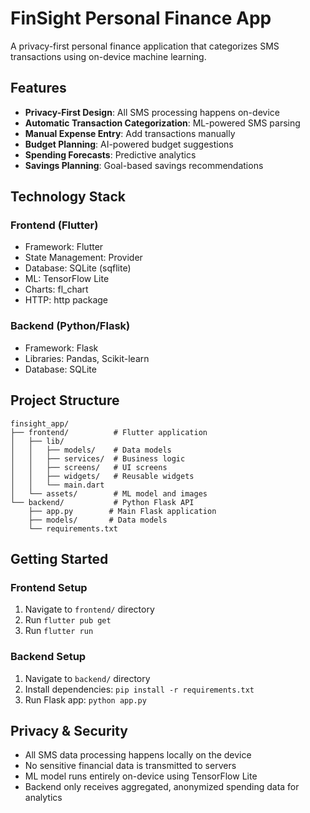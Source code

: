 # FinSight Personal Finance App

A privacy-first personal finance application that categorizes SMS transactions using on-device machine learning.

## Features

- **Privacy-First Design**: All SMS processing happens on-device
- **Automatic Transaction Categorization**: ML-powered SMS parsing
- **Manual Expense Entry**: Add transactions manually
- **Budget Planning**: AI-powered budget suggestions
- **Spending Forecasts**: Predictive analytics
- **Savings Planning**: Goal-based savings recommendations

## Technology Stack

### Frontend (Flutter)
- Framework: Flutter
- State Management: Provider
- Database: SQLite (sqflite)
- ML: TensorFlow Lite
- Charts: fl_chart
- HTTP: http package

### Backend (Python/Flask)
- Framework: Flask
- Libraries: Pandas, Scikit-learn
- Database: SQLite

## Project Structure

```
finsight_app/
├── frontend/          # Flutter application
│   ├── lib/
│   │   ├── models/    # Data models
│   │   ├── services/  # Business logic
│   │   ├── screens/   # UI screens
│   │   ├── widgets/   # Reusable widgets
│   │   └── main.dart
│   └── assets/        # ML model and images
└── backend/           # Python Flask API
    ├── app.py        # Main Flask application
    ├── models/       # Data models
    └── requirements.txt
```

## Getting Started

### Frontend Setup
1. Navigate to `frontend/` directory
2. Run `flutter pub get`
3. Run `flutter run`

### Backend Setup
1. Navigate to `backend/` directory
2. Install dependencies: `pip install -r requirements.txt`
3. Run Flask app: `python app.py`

## Privacy & Security

- All SMS data processing happens locally on the device
- No sensitive financial data is transmitted to servers
- ML model runs entirely on-device using TensorFlow Lite
- Backend only receives aggregated, anonymized spending data for analytics
